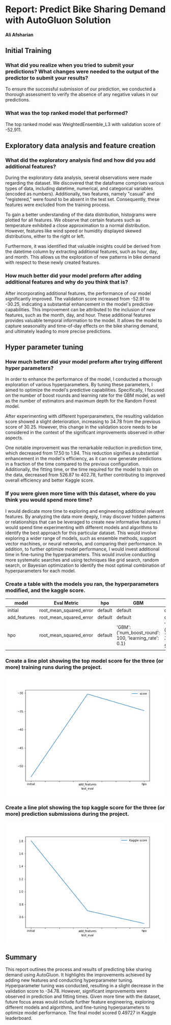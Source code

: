 # Report: Predict Bike Sharing Demand with AutoGluon Solution
#### Ali Afsharian

## Initial Training
### What did you realize when you tried to submit your predictions? What changes were needed to the output of the predictor to submit your results?
To ensure the successful submission of our prediction, we conducted a thorough assessment to verify the absence of any negative values in our predictions.

### What was the top ranked model that performed?
The top ranked model was WeightedEnsemble_L3 with validation score of -52.911.

## Exploratory data analysis and feature creation
### What did the exploratory analysis find and how did you add additional features?
During the exploratory data analysis, several observations were made regarding the dataset. We discovered that the dataframe comprises various types of data, including datetime, numerical, and categorical variables (encoded as numbers). Additionally, two features, namely "casual" and "registered," were found to be absent in the test set. Consequently, these features were excluded from the training process.

To gain a better understanding of the data distribution, histograms were plotted for all features. We observe that certain features such as temperature exhibited a close approximation to a normal distribution. However, features like wind speed or humidity displayed skewed distributions, either to the right or left.

Furthermore, it was identified that valuable insights could be derived from the datetime column by extracting additional features, such as hour, day, and month. This allows us the exploration of new patterns in bike demand with respect to these newly created features.

### How much better did your model preform after adding additional features and why do you think that is?
After incorporating additional features, the performance of our model significantly improved. The validation score increased from -52.91 to -30.25, indicating a substantial enhancement in the model's predictive capabilities. This improvement can be attributed to the inclusion of new features, such as the month, day, and hour. These additional features provides valuable temporal information to the model. It allows the model to capture seasonality and time-of-day effects on the bike sharing demand, and ultimately leading to more precise predictions.

## Hyper parameter tuning
### How much better did your model preform after trying different hyper parameters?
In order to enhance the performance of the model, I conducted a thorough exploration of various hyperparameters. By tuning these parameters, I aimed to optimize the model's predictive capabilities. Specifically, I focused on the number of boost rounds and learning rate for the GBM model, as well as the number of estimators and maximum depth for the Random Forest model.

After experimenting with different hyperparameters, the resulting validation score showed a slight deterioration, increasing to 34.78 from the previous score of 30.25. However, this change in the validation score needs to be considered in the context of the significant improvements observed in other aspects.

One notable improvement was the remarkable reduction in prediction time, which decreased from 17.50 to 1.94. This reduction signifies a substantial enhancement in the model's efficiency, as it can now generate predictions in a fraction of the time compared to the previous configuration. Additionally, the fitting time, or the time required for the model to train on the data, decreased from 526.87 to 402.78, further contributing to improved overall efficiency and better Kaggle score. 

### If you were given more time with this dataset, where do you think you would spend more time?
I would dedicate more time to exploring and engineering additional relevant features. By analyzing the data more deeply, I may discover hidden patterns or relationships that can be leveraged to create new informative features.I would spend time experimenting with different models and algorithms to identify the best approach for this particular dataset. This would involve exploring a wider range of models, such as ensemble methods, support vector machines, or neural networks, and comparing their performance. In addition, to further optimize model performance, I would invest additional time in fine-tuning the hyperparameters. This would involve conducting more systematic searches and using techniques like grid search, random search, or Bayesian optimization to identify the most optimal combination of hyperparameters for each model.

### Create a table with the models you ran, the hyperparameters modified, and the kaggle score.
|model|Eval Metric|hpo|GBM|RF|score|
|--|--|--|--|--|--|
|initial|root_mean_squared_error|default|default|default|1.80495|
|add_features|root_mean_squared_error|default|default|default|0.69850|
|hpo|root_mean_squared_error|default|'GBM': {'num_boost_round': 100, 'learning_rate': 0.1}|'RF': {'n_estimators': 100, 'max_depth': 5}|0.49727|

### Create a line plot showing the top model score for the three (or more) training runs during the project.


![model_train_score.png](./model_train_score.png)

### Create a line plot showing the top kaggle score for the three (or more) prediction submissions during the project.


![model_test_score.png](./model_test_score.png)

## Summary
This report outlines the process and results of predicting bike sharing demand using AutoGluon. It highlights the improvements achieved by adding new features and conducting hyperparameter tuning. Hyperparameter tuning was conducted, resulting in a slight decrease in the validation score to -34.78. However, significant improvements were observed in prediction and fitting times. Given more time with the dataset, future focus areas would include further feature engineering, exploring different models and algorithms, and fine-tuning hyperparameters to optimize model performance. The final model scored 0.49727 in Kaggle leaderboard.